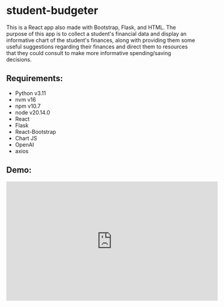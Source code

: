 # student-budgeter

This is a React app also made with Bootstrap, Flask, and HTML. The purpose of this app is to collect a student's financial data and display an informative chart of the student's finances, along with providing them some useful suggestions regarding their finances and direct them to resources that they could consult to make more informative spending/saving decisions.

## Requirements:
- Python v3.11
- nvm v16
- npm v10.7
- node v20.14.0
- React
- Flask
- React-Bootstrap
- Chart JS
- OpenAI
- axios

## Demo:
<iframe width="560" height="315" src="https://www.youtube.com/embed/SQWkF5VZh-I?si=sERBQmmoZcTkO5WG" title="YouTube video player" frameborder="0" allow="accelerometer; autoplay; clipboard-write; encrypted-media; gyroscope; picture-in-picture; web-share" referrerpolicy="strict-origin-when-cross-origin" allowfullscreen></iframe>
